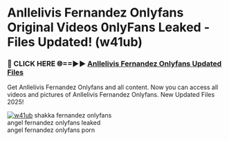 # Anllelivis Fernandez Onlyfans Original Videos 0nlyFans Leaked - Files Updated! (w41ub)

<h3>🔴 CLICK HERE 🌐==►► <a href="https://tinyurl.com/ms9xzufz" rel="nofollow">Anllelivis Fernandez Onlyfans Updated Files</a></h3>

Get Anllelivis Fernandez Onlyfans and all content. Now you can access all videos and pictures of Anllelivis Fernandez Onlyfans. New Updated Files 2025!

[![w41ub](https://i.imgur.com/PQ7UWWw.gif)](https://tinyurl.com/ms9xzufz)
shakka fernandez onlyfans<br>
angel fernandez onlyfans leaked<br>
angel fernandez onlyfans porn